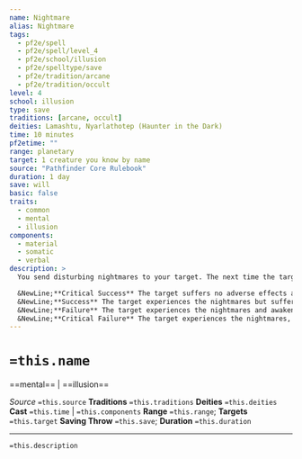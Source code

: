 ```yaml
---
name: Nightmare
alias: Nightmare
tags:
  - pf2e/spell
  - pf2e/spell/level_4
  - pf2e/school/illusion
  - pf2e/spelltype/save
  - pf2e/tradition/arcane
  - pf2e/tradition/occult
level: 4
school: illusion
type: save
traditions: [arcane, occult]
deities: Lamashtu, Nyarlathotep (Haunter in the Dark)
time: 10 minutes
pf2etime: ""
range: planetary
target: 1 creature you know by name
source: "Pathfinder Core Rulebook"
duration: 1 day
save: will
basic: false
traits:
  - common
  - mental
  - illusion
components:
  - material
  - somatic
  - verbal
description: >
  You send disturbing nightmares to your target. The next time the target falls asleep, it must attempt a Will save. If you know the target only by name and have never met them, the target gets a +4 circumstance bonus to the Will save.

  &NewLine;**Critical Success** The target suffers no adverse effects and is temporarily immune for 1 week.
  &NewLine;**Success** The target experiences the nightmares but suffers no adverse effects other than unpleasant memories.
  &NewLine;**Failure** The target experiences the nightmares and awakens [[Fatigued]].
  &NewLine;**Critical Failure** The target experiences the nightmares, awakens Fatigued, and is [[Drained]] 2 until it is no longer Fatigued.
---
```

# `=this.name`
==mental== | ==illusion==

*Source* `=this.source`
**Traditions** `=this.traditions`
**Deities** `=this.deities`
**Cast** `=this.time` | `=this.components`
**Range** `=this.range`; **Targets** `=this.target`
**Saving Throw** `=this.save`; **Duration** `=this.duration`

***
`=this.description`